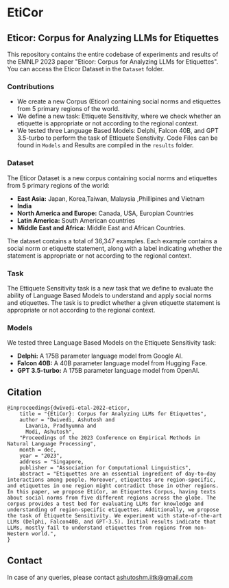 # EtiCor
## Eticor: Corpus for Analyzing LLMs for Etiquettes

This repository contains the entire codebase of experiments and results of the EMNLP 2023 paper "Eticor: Corpus for Analyzing LLMs for Etiquettes". You can access the Eticor Dataset in the `Dataset` folder.

### Contributions

* We create a new Corpus (Eticor) containing social norms and etiquettes from 5 primary regions of the world.
* We define a new task: Ettiquete Sensitivity, where we check whether an etiquette is appropriate or not according to the regional context.
* We tested three Language Based Models: Delphi, Falcon 40B, and GPT 3.5-turbo to perform the task of Ettiquete Senstivity. Code Files can be found in `Models` and Results are compiled in the `results` folder.

### Dataset

The Eticor Dataset is a new corpus containing social norms and etiquettes from 5 primary regions of the world:

* **East Asia:** Japan, Korea,Taiwan, Malaysia ,Phillipines and Vietnam
* **India**
* **North America and Europe:** Canada, USA, Europian Countries
* **Latin America:** South American countries
* **Middle East and Africa:** Middle East and African Countries.

The dataset contains a total of 36,347 examples. Each example contains a social norm or etiquette statement, along with a label indicating whether the statement is appropriate or not according to the regional context.

### Task

The Ettiquete Sensitivity task is a new task that we define to evaluate the ability of Language Based Models to understand and apply social norms and etiquettes. The task is to predict whether a given etiquette statement is appropriate or not according to the regional context.

### Models

We tested three Language Based Models on the Ettiquete Sensitivity task:

* **Delphi:** A 175B parameter language model from Google AI.
* **Falcon 40B:** A 40B parameter language model from Hugging Face.
* **GPT 3.5-turbo:** A 175B parameter language model from OpenAI.

## Citation

```
@inproceedings{dwivedi-etal-2022-eticor,
    title = "{EtiCor}: Corpus for Analyzing LLMs for Etiquettes",
    author = "Dwivedi, Ashutosh and
      Lavania, Pradhyumna and
      Modi, Ashutosh",
    "Proceedings of the 2023 Conference on Empirical Methods in Natural Language Processing",
    month = dec,
    year = "2023",
    address = "Singapore,
    publisher = "Association for Computational Linguistics",
    abstract = "Etiquettes are an essential ingredient of day-to-day interactions among people. Moreover, etiquettes are region-specific, and etiquettes in one region might contradict those in other regions. In this paper, we propose EtiCor, an Etiquettes Corpus, having texts about social norms from five different regions across the globe. The corpus provides a test bed for evaluating LLMs for knowledge and understanding of region-specific etiquettes. Additionally, we propose the task of Etiquette Sensitivity. We experiment with state-of-the-art LLMs (Delphi, Falcon40B, and GPT-3.5). Initial results indicate that LLMs, mostly fail to understand etiquettes from regions from non-Western world.",
}
```

## Contact

In case of any queries, please contact <ashutoshm.iitk@gmail.com>
